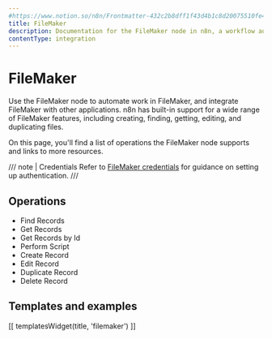 ```yaml
---
#https://www.notion.so/n8n/Frontmatter-432c2b8dff1f43d4b1c8d20075510fe4
title: FileMaker
description: Documentation for the FileMaker node in n8n, a workflow automation platform. Includes details of operations and configuration, and links to examples and credentials information.
contentType: integration
---
```


# FileMaker

Use the FileMaker node to automate work in FileMaker, and integrate FileMaker with other applications. n8n has built-in support for a wide range of FileMaker features, including creating, finding, getting, editing, and duplicating files.

On this page, you'll find a list of operations the FileMaker node supports and links to more resources.

/// note | Credentials
Refer to [FileMaker credentials](/integrations/builtin/credentials/filemaker/) for guidance on setting up authentication. 
///

## Operations

- Find Records
- Get Records
- Get Records by Id
- Perform Script
- Create Record
- Edit Record
- Duplicate Record
- Delete Record

## Templates and examples

<!-- see https://www.notion.so/n8n/Pull-in-templates-for-the-integrations-pages-37c716837b804d30a33b47475f6e3780 -->
[[ templatesWidget(title, 'filemaker') ]]
